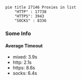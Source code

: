 
```mermaid
pie title 27146 Proxies in list
    "HTTP" : 17738
    "HTTPS": 3943
    "SOCKS" : 8336
```

### Some Info
#### Average Timeout

- mixed: 3.9s
- http: 2.1s
- https: 8.6s
- socks: 6.4s